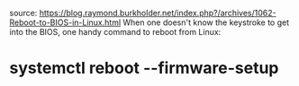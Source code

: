 source: https://blog.raymond.burkholder.net/index.php?/archives/1062-Reboot-to-BIOS-in-Linux.html
When one doesn't know the keystroke to get into the BIOS, one handy command to reboot from Linux:

# systemctl reboot --firmware-setup